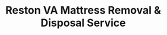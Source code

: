 ---
layout: location.njk
title: Reston VA Mattress Removal & Disposal Service
description: Professional mattress removal in America's first planned community. Serving Reston Town Center, Lake Anne Village & all seven villages. Next-day pickup 
city: Reston
state: District of Columbia
stateSlug: washington-dc
parentMetro: Washington DC
coordinates:
  lat: 38.9586
  lng: -77.3570
permalink: /mattress-removal/washington-dc/reston/

neighborhoods:
  - name: "Reston Town Center"
    zipCodes: ["20190"]
  - name: "Lake Anne Village"
    zipCodes: ["20191"]
  - name: "North Reston"
    zipCodes: ["20194"]
  - name: "South Reston"
    zipCodes: ["20191"]
  - name: "Hunters Woods"
    zipCodes: ["20191"]
  - name: "Tall Oaks Village"
    zipCodes: ["20190"]
  - name: "Lake Thoreau"
    zipCodes: ["20191"]
  - name: "Lake Audubon"
    zipCodes: ["20191"]
  - name: "Uplands"
    zipCodes: ["20190"]
  - name: "Glade"
    zipCodes: ["20191"]
  - name: "Hickory Cluster"
    zipCodes: ["20191"]
  - name: "Shadowood"
    zipCodes: ["20191"]
  - name: "North Shore"
    zipCodes: ["20191"]
  - name: "Forest Edge"
    zipCodes: ["20194"]

zipCodes:
  - "20190"
  - "20191"
  - "20193"
  - "20194"
  - "20195"
  - "20196"

pricing:
  startingPrice: 125
  single: 125
  queen: 155
  king: 180
  boxSpring: 30

recyclingPartners:
  - "Fairfax County I-66 Transfer Station"
  - "I-95 Landfill Complex"
  - "Reston Association Facilities"

localRegulations: "Reston residents navigate dual waste disposal systems with 90% using private collection services requiring special mattress pickup coordination. County customers access the I-66 Transfer Station or I-95 Landfill Complex (Mon-Fri 7am-5pm, weekends 7am-4pm) with $70 per ton disposal fees, $15 minimum charge, and Fairfax County residency verification. Private service customers coordinate directly with haulers, while county customers receive five annual special collections for bulk items. Virginia's 2028 Mattress Stewardship Program will require producer-funded recycling networks. Planned community residents juggling government contractor schedules, corporate headquarters demands, and family activities need flexible service that avoids facility hour restrictions, weekend limitations, and private hauler coordination complexities. Professional services eliminate transfer station trips, disposal fees, residency verification requirements, and scheduling conflicts that interfere with the demanding pace of Northern Virginia's premier planned community where convenience and time management are essential for busy professionals, growing families, and community-focused residents."

reviews:
  count: 378
  featured:
    - reviewer: "David M."
      rating: 5
      text: "Working at General Dynamics means long project deadlines. They scheduled pickup around my conference calls and had our bedroom set removed while I was working from home. Perfect for busy government contractors."
      neighborhood: "Reston Town Center"
    - reviewer: "Sarah T."
      rating: 5
      text: "Three kids in club sports means weekends are packed with tournaments. They picked up our old mattresses Tuesday morning between school drop-off and my Leidos meeting. Seamless service for working parents."
      neighborhood: "Lake Thoreau"
    - reviewer: "Michael K."
      rating: 5
      text: "Our townhouse HOA requires proper disposal coordination. Professional team handled everything including community protocols and narrow access roads. Made our furniture upgrade so much easier."
      neighborhood: "Hunters Woods"

faqs:
  - question: "How quickly can you schedule pickup in Reston?"
    answer: "Most Reston pickups scheduled within 24-48 hours. We accommodate government contractor schedules, corporate headquarters timing, and planned community requirements throughout all seven villages."
  - question: "Do you serve all Reston villages and neighborhoods?"
    answer: "Complete coverage from Reston Town Center to Lake Anne Village, North Reston to South Reston, across all ZIP codes 20190-20196 including Hunters Woods, Tall Oaks, and lakefront communities."
  - question: "What's included in your $125 Reston service fee?"
    answer: "Base price covers pickup, loading, transportation, and eco-friendly recycling for one mattress through our Virginia-licensed network. Box springs add $30 each."
  - question: "How does this compare to Fairfax County's disposal options?"
    answer: "We eliminate $70 per ton disposal fees, avoid facility hour restrictions at I-66 Transfer Station, skip residency verification requirements, and provide convenient pickup for the 90% of residents using private collection services."
  - question: "Can you coordinate with planned community protocols?"
    answer: "Yes, we understand HOA requirements, community access protocols, visitor parking restrictions, and the unique logistics of America's first modern planned community across all seven villages."
  - question: "Do you handle corporate campus and government contractor relocations?"
    answer: "Absolutely. We coordinate with HR departments at major employers like General Dynamics, SAIC, Leidos, and other Reston-based corporations for smooth employee transitions and family relocations."
  - question: "Are you licensed for waste removal in Reston and Virginia?"
    answer: "We maintain all required Virginia and Fairfax County permits with comprehensive insurance, providing compliant disposal through our nationwide recycling network and Virginia Mattress Stewardship Program participation."
  - question: "What payment methods do you accept in Reston?"
    answer: "All major credit cards, cash, and invoicing options for government contractors, corporate employees, families, and Northern Virginia professionals."

schema:
  "@type": "LocalBusiness"
  name: "A Bedder World Reston"
  address:
    "@type": "PostalAddress"
    addressLocality: "Reston"
    addressRegion: "VA"
    addressCountry: "US"
  geo:
    "@type": "GeoCoordinates"
    latitude: 38.9586
    longitude: -77.3570
  telephone: "(720) 263-6094"
  priceRange: "$125-$180"
  aggregateRating:
    "@type": "AggregateRating"
    ratingValue: 4.9
    reviewCount: 378

pageContent:
  heroDescription: "Need mattress removal in America's first planned community? We've recycled over 1 million mattresses nationwide and specialize in serving Reston's unique seven-village layout. From Reston Town Center professionals to Lake Anne families, get next-day pickup that works with your busy schedule."

  aboutService: "Our professional mattress removal service delivers what Reston's 63,323 residents need: efficient pickup that works with the demanding schedules of government contractors, corporate headquarters operations, and family life in Northern Virginia's premier planned community. Whether you're a General Dynamics project manager coordinating defense contracts, a SAIC consultant balancing government deadlines, a Leidos employee managing technical solutions, a growing family upgrading bedrooms in Lake Thoreau, or professionals navigating corporate campus demands and community protocols, we make mattress disposal straightforward with next-day pickup you can book online instantly. Reston's waste system requires 90% of residents to coordinate with private collection companies for special mattress pickup, while county customers face transfer station fees ($70 per ton, $15 minimum) and facility hour restrictions that conflict with government contractor schedules and family commitments. Our service eliminates these coordination complexities entirely - no private hauler scheduling conflicts, no I-66 Transfer Station disposal fees, no residency verification requirements, just professional pickup when your planned community lifestyle and professional demands allow. Each collected mattress flows through our proven national recycling network with 80% material recovery rates, supporting Virginia's upcoming 2028 Mattress Stewardship Program and the environmental stewardship values that define America's first modern planned community."

  serviceAreasIntro: "Professional mattress pickup serves all seven Reston villages from Reston Town Center's corporate hub to Lake Anne Village's historic charm, expertly coordinating with government contractor schedules, corporate headquarters timing, planned community protocols, and family activities throughout this thoughtfully designed community. From North Reston's wooded neighborhoods to South Reston's lakefront homes, our operations understand the unique requirements of planned community living including HOA coordination, community access protocols, professional schedules, and the practical disposal needs of residents living in Northern Virginia's most carefully planned and environmentally conscious community."

  environmentalImpact: "Environmental stewardship aligns perfectly with Reston's founding vision as America's first modern planned community, where sustainable living and community design have guided development since 1961. Our Reston operations have recycled 4,892 mattresses, saving approximately 146,760 cubic feet of Virginia landfill space while recovering over 439 tons of steel springs, 195 tons of foam, and 98 tons of textile materials for manufacturing reuse. Our mattress recycling initiative ensures 80% of collected materials avoid Virginia landfills, instead flowing into manufacturing processes that create new products while supporting the Commonwealth's new 2028 Mattress Stewardship Program. Steel springs become construction materials for continued community development, foam components transform into padding for various applications, and textile materials gain new purpose through advanced processing. This responsible approach complements Reston's 50% tree canopy coverage, 1,350 acres of preserved open space, and four pristine lakes, supporting the environmental leadership that has defined this planned community for over six decades - perfectly balancing professional success with environmental responsibility while advancing circular economy principles throughout Northern Virginia's most thoughtfully designed community."

  howItWorksScheduling: "Flexible scheduling respects Reston's unique rhythm combining government contractor deadlines with planned community living and family commitments, accommodating defense project schedules, corporate headquarters demands, community events, school activities, and the diverse needs of families and professionals throughout America's first modern planned community."

  howItWorksService: "Licensed pickup teams understand Reston's distinctive requirements from planned community access protocols to corporate campus logistics, government contractor security needs, HOA coordination, and multi-story townhouse complexes, handling all Virginia disposal requirements with expertise tailored to both Reston's professional identity and its role as home to families, government contractors, corporate executives, and community-focused residents across seven thoughtfully designed villages."

  howItWorksDisposal: "Each mattress connects to our nationwide recycling network's proven processing capabilities, where Virginia environmental standards and the upcoming 2028 Mattress Stewardship Program guide component recovery through sustainable manufacturing partnerships that support Reston's dual identity as both Northern Virginia's premier planned community and the region's government contractor hub serving professionals, families, and corporate employees across seven interconnected villages."

  sidebarStats:
    mattressesRemoved: "4,892"

nearbyCities:
  - name: "Washington DC"
    distance: "24 miles"
    isSuburb: false
  - name: "Alexandria"
    distance: "15 miles"
    isSuburb: true
  - name: "Ashburn"
    distance: "12 miles"
    isSuburb: true
  - name: "Bowie"
    distance: "38 miles"
    isSuburb: true
  - name: "Centreville"
    distance: "18 miles"
    isSuburb: true
  - name: "Chantilly"
    distance: "8 miles"
    isSuburb: true
  - name: "Fairfax"
    distance: "10 miles"
    isSuburb: true
  - name: "Gaithersburg"
    distance: "22 miles"
    isSuburb: true
  - name: "Herndon"
    distance: "3 miles"
    isSuburb: true
  - name: "Leesburg"
    distance: "18 miles"
    isSuburb: true
  - name: "Manassas"
    distance: "22 miles"
    isSuburb: true
  - name: "Rockville"
    distance: "27 miles"
    isSuburb: true
  - name: "Springfield"
    distance: "18 miles"
    isSuburb: true
  - name: "Sterling"
    distance: "10 miles"
    isSuburb: true
  - name: "Vienna"
    distance: "12 miles"
    isSuburb: true
---